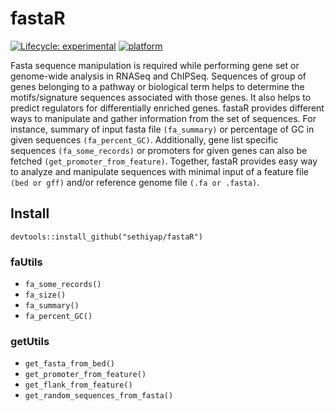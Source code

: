 
<!-- README.md is generated from README.Rmd. Please edit that file -->

# fastaR

<!-- <!-- badges: start -->
[![Lifecycle: experimental](https://img.shields.io/badge/lifecycle-experimental-orange.svg)](https://www.tidyverse.org/lifecycle/#experimental) 
[![platform](https://img.shields.io/badge/R-%3E%20v3.5.1-brightgreen)](https://shields.io/category/platform-support) 
<!-- badges: end --> 


Fasta sequence manipulation is required while performing gene set or
genome-wide analysis in RNASeq and ChIPSeq. Sequences of group of genes
belonging to a pathway or biological term helps to determine the
motifs/signature sequences associated with those genes. It also helps to
predict regulators for differentially enriched genes. fastaR provides
different ways to manipulate and gather information from the set of
sequences. For instance, summary of input fasta file `(fa_summary)` or
percentage of GC in given sequences `(fa_percent_GC)`. Additionally,
gene list specific sequences `(fa_some_records)` or promoters for given
genes can also be fetched `(get_promoter_from_feature)`. Together,
fastaR provides easy way to analyze and manipulate sequences with
minimal input of a feature file `(bed or gff)` and/or reference genome
file `(.fa or .fasta)`.

## Install

    devtools::install_github("sethiyap/fastaR")

### faUtils

  - `fa_some_records()`
  - `fa_size()`
  - `fa_summary()`
  - `fa_percent_GC()`

### getUtils

  - `get_fasta_from_bed()`
  - `get_promoter_from_feature()`
  - `get_flank_from_feature()`
  - `get_random_sequences_from_fasta()`
